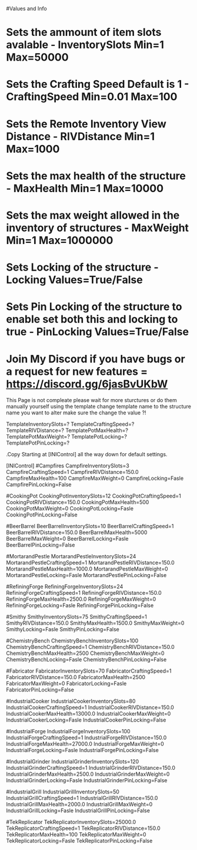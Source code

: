 #Values and Info
# Sets the ammount of item slots avalable - InventorySlots Min=1 Max=50000
# Sets the Crafting Speed Default is 1 - CraftingSpeed Min=0.01 Max=100
# Sets the Remote Inventory View Distance - RIVDistance Min=1 Max=1000
# Sets the max health of the structure - MaxHealth Min=1 Max=10000
# Sets the max weight allowed in the inventory of structures - MaxWeight Min=1 Max=1000000
# Sets Locking of the structure - Locking Values=True/False
# Sets Pin Locking of the structure to enable set both this and locking to true - PinLocking Values=True/False
# Join My Discord if you have bugs or a request for new features = https://discord.gg/6jasBvUKbW

This Page is not compleate please wait for more sturctures or do them manually yourself using the template change template name to the structure name you want to alter make sure the change the value ?!

TemplateInventorySlots=?
TemplateCraftingSpeed=?
TemplateRIVDistance=?
TemplatePotMaxHealth=?
TemplatePotMaxWeight=?
TemplatePotLocking=?
TemplatePotPinLocking=?

.Copy Starting at [INIControl] all the way down for default settings.

[INIControl]
#Campfires
CampfireInventorySlots=3
CampfireCraftingSpeed=1
CampfireRIVDistance=150.0
CampfireMaxHealth=100
CampfireMaxWeight=0
CampfireLocking=Fasle
CampfirePinLocking=False

#CookingPot
CookingPotInventorySlots=12
CookingPotCraftingSpeed=1
CookingPotRIVDistance=150.0
CookingPotMaxHealth=500
CookingPotMaxWeight=0
CookingPotLocking=Fasle
CookingPotPinLocking=False

#BeerBarrel
BeerBarrelInventorySlots=10
BeerBarrelCraftingSpeed=1
BeerBarrelRIVDistance=150.0
BeerBarrelMaxHealth=5000
BeerBarrelMaxWeight=0
BeerBarrelLocking=Fasle
BeerBarrelPinLocking=False

#MortarandPestle
MortarandPestleInventorySlots=24
MortarandPestleCraftingSpeed=1
MortarandPestleRIVDistance=150.0
MortarandPestleMaxHealth=1000.0
MortarandPestleMaxWeight=0
MortarandPestleLocking=Fasle
MortarandPestlePinLocking=False

#RefiningForge
RefiningForgeInventorySlots=24
RefiningForgeCraftingSpeed=1
RefiningForgeRIVDistance=150.0
RefiningForgeMaxHealth=2500.0
RefiningForgeMaxWeight=0
RefiningForgeLocking=Fasle
RefiningForgePinLocking=False

#Smithy
SmithyInventorySlots=75
SmithyCraftingSpeed=1
SmithyRIVDistance=150.0
SmithyMaxHealth=1500.0
SmithyMaxWeight=0
SmithyLocking=Fasle
SmithyPinLocking=False

#ChemistryBench
ChemistryBenchInventorySlots=100
ChemistryBenchCraftingSpeed=1
ChemistryBenchRIVDistance=150.0
ChemistryBenchMaxHealth=2500
ChemistryBenchMaxWeight=0
ChemistryBenchLocking=Fasle
ChemistryBenchPinLocking=False

#Fabricator
FabricatorInventorySlots=70
FabricatorCraftingSpeed=1
FabricatorRIVDistance=150.0
FabricatorMaxHealth=2500
FabricatorMaxWeight=0
FabricatorLocking=Fasle
FabricatorPinLocking=False

#IndustrialCooker
IndustrialCookerInventorySlots=80
IndustrialCookerCraftingSpeed=1
IndustrialCookerRIVDistance=150.0
IndustrialCookerMaxHealth=13000.0
IndustrialCookerMaxWeight=0
IndustrialCookerLocking=Fasle
IndustrialCookerPinLocking=False

#IndustrialForge
IndustrialForgeInventorySlots=100
IndustrialForgeCraftingSpeed=1
IndustrialForgeRIVDistance=150.0
IndustrialForgeMaxHealth=27000.0
IndustrialForgeMaxWeight=0
IndustrialForgeLocking=Fasle
IndustrialForgePinLocking=False

#IndustrialGrinder
IndustrialGrinderInventorySlots=120
IndustrialGrinderCraftingSpeed=1
IndustrialGrinderRIVDistance=150.0
IndustrialGrinderMaxHealth=2500.0
IndustrialGrinderMaxWeight=0
IndustrialGrinderLocking=Fasle
IndustrialGrinderPinLocking=False

#IndustrialGrill
IndustrialGrillInventorySlots=50
IndustrialGrillCraftingSpeed=1
IndustrialGrillRIVDistance=150.0
IndustrialGrillMaxHealth=2000.0
IndustrialGrillMaxWeight=0
IndustrialGrillLocking=Fasle
IndustrialGrillPinLocking=False

#TekReplicator
TekReplicatorInventorySlots=25000.0
TekReplicatorCraftingSpeed=1
TekReplicatorRIVDistance=150.0
TekReplicatorMaxHealth=100
TekReplicatorMaxWeight=0
TekReplicatorLocking=Fasle
TekReplicatorPinLocking=False
